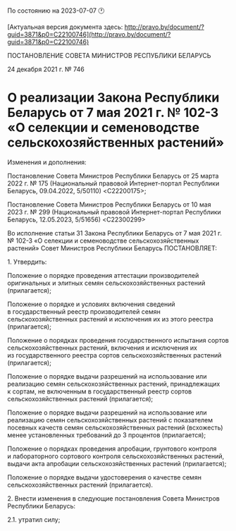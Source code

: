 По состоянию на 2023-07-07 &#x1F550;

[Актуальная версия документа здесь: http://pravo.by/document/?guid=3871&p0=C22100746](http://pravo.by/document/?guid=3871&p0=C22100746)

<p>ПОСТАНОВЛЕНИЕ СОВЕТА МИНИСТРОВ РЕСПУБЛИКИ БЕЛАРУСЬ</p>
<p>24 декабря 2021 г. № 746</p>
<h1>О реализации Закона Республики Беларусь от 7 мая 2021 г. № 102-З «О селекции и семеноводстве сельскохозяйственных растений»</h1>
<p>Изменения и дополнения:</p>
<p>Постановление Совета Министров Республики Беларусь от 25 марта 2022 г. № 175 (Национальный правовой Интернет-портал Республики Беларусь, 09.04.2022, 5/50110) &lt;C22200175&gt;;</p>
<p>Постановление Совета Министров Республики Беларусь от 10 мая 2023 г. № 299 (Национальный правовой Интернет-портал Республики Беларусь, 12.05.2023, 5/51656) &lt;C22300299&gt;</p>
<p></p>
<p>Во исполнение статьи 31 Закона Республики Беларусь от 7 мая 2021 г. № 102-З «О селекции и семеноводстве сельскохозяйственных растений» Совет Министров Республики Беларусь ПОСТАНОВЛЯЕТ:</p>
<p>1. Утвердить:</p>
<p>Положение о порядке проведения аттестации производителей оригинальных и элитных семян сельскохозяйственных растений (прилагается);</p>
<p>Положение о порядке и условиях включения сведений в государственный реестр производителей семян сельскохозяйственных растений и исключения их из этого реестра (прилагается);</p>
<p>Положение о порядках проведения государственного испытания сортов сельскохозяйственных растений, включения и исключения их из государственного реестра сортов сельскохозяйственных растений (прилагается);</p>
<p>Положение о порядке выдачи разрешений на использование или реализацию семян сельскохозяйственных растений, принадлежащих к сортам, не включенным в государственный реестр сортов сельскохозяйственных растений (прилагается);</p>
<p>Положение о порядке выдачи разрешений на использование или реализацию семян сельскохозяйственных растений с показателем посевных качеств семян сельскохозяйственных растений (всхожесть) менее установленных требований до 3 процентов (прилагается);</p>
<p>Положение о порядках проведения апробации, грунтового контроля и лабораторного сортового контроля сельскохозяйственных растений, выдачи акта апробации сельскохозяйственных растений (прилагается);</p>
<p>Положение о порядке выдачи удостоверения о качестве семян сельскохозяйственных растений (прилагается).</p>
<p>2. Внести изменения в следующие постановления Совета Министров Республики Беларусь:</p>
<p>2.1. утратил силу;</p>